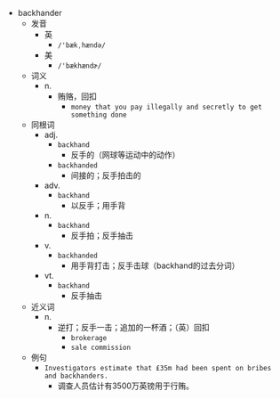 - backhander
  - 发音
    - 英
      - `/'bækˌhændə/`
    - 美
      - `/'bækhændɚ/`
  - 词义
    - n.
      - 贿赂，回扣
        - `money that you pay illegally and secretly to get something done`
  - 同根词
    - adj.
      - `backhand`
        - 反手的（网球等运动中的动作）
      - `backhanded`
        - 间接的；反手拍击的
    - adv.
      - `backhand`
        - 以反手；用手背
    - n.
      - `backhand`
        - 反手拍；反手抽击
    - v.
      - `backhanded`
        - 用手背打击；反手击球（backhand的过去分词）
    - vt.
      - `backhand`
        - 反手抽击
  - 近义词
    - n.
      - 逆打；反手一击；追加的一杯酒；（英）回扣
        - `brokerage`
        - `sale commission`
  - 例句
    - `Investigators estimate that £35m had been spent on bribes and backhanders.`
      - 调查人员估计有3500万英镑用于行贿。

